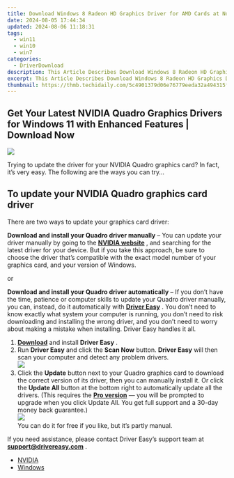 ```yaml
---
title: Download Windows 8 Radeon HD Graphics Driver for AMD Cards at No Cost
date: 2024-08-05 17:44:34
updated: 2024-08-06 11:18:31
tags:
  - win11
  - win10
  - win7
categories:
  - DriverDownload
description: This Article Describes Download Windows 8 Radeon HD Graphics Driver for AMD Cards at No Cost
excerpt: This Article Describes Download Windows 8 Radeon HD Graphics Driver for AMD Cards at No Cost
thumbnail: https://thmb.techidaily.com/5c4901379d06e76779eeda32a494315f2bc02d2e9ce3c41076b40598a264c895.jpg
---
```


## Get Your Latest NVIDIA Quadro Graphics Drivers for Windows 11 with Enhanced Features | Download Now

![](https://images.drivereasy.com/wp-content/uploads/2018/12/img_5c04e0f842957.jpg)

 Trying to update the driver for your NVIDIA Quadro graphics card? In fact, it’s very easy. The following are the ways you can try…

## To update your NVIDIA Quadro graphics card driver

There are two ways to update your graphics card driver:

**Download and install your Quadro driver manually** – You can update your driver manually by going to the **[NVIDIA website](https://www.nvidia.com/)**  , and searching for the latest driver for your device. But if you take this approach, be sure to choose the driver that’s compatible with the exact model number of your graphics card, and your version of Windows.

or

**Download and install your Quadro driver automatically** – If you don’t have the time, patience or computer skills to update your Quadro driver manually, you can, instead, do it automatically with **[Driver Easy](https://tools.techidaily.com/drivereasy/download/)**  . You don’t need to know exactly what system your computer is running, you don’t need to risk downloading and installing the wrong driver, and you don’t need to worry about making a mistake when installing. Driver Easy handles it all.

1. [**Download**](https://tools.techidaily.com/drivereasy/download/) and install **Driver Easy** .
2. Run **Driver Easy** and click the **Scan Now** button. **Driver Easy**  will then scan your computer and detect any problem drivers.  
![](https://images.drivereasy.com/wp-content/uploads/2018/10/img_5bd0366bd75a4.jpg)
3. Click the **Update**  button next to your Quadro graphics card to download the correct version of its driver, then you can manually install it. Or click the **Update All**  button at the bottom right to automatically update all the drivers. (This requires the **[Pro version](https://tools.techidaily.com/drivereasy/download/)**  — you will be prompted to upgrade when you click Update All. You get full support and a 30-day money back guarantee.)  
![](https://images.drivereasy.com/wp-content/uploads/2018/12/img_5c04e9c9e812a.jpg)  
 You can do it for free if you like, but it’s partly manual.

 If you need assistance, please contact Driver Easy’s support team at **[support@drivereasy.com](https://tools.techidaily.com/drivereasy/download/)**  .

* [NVIDIA](https://tools.techidaily.com/drivereasy/download/)
* [Windows](https://tools.techidaily.com/drivereasy/download/)

<ins class="adsbygoogle"
     style="display:block"
     data-ad-format="autorelaxed"
     data-ad-client="ca-pub-7571918770474297"
     data-ad-slot="1223367746"></ins>



<ins class="adsbygoogle"
     style="display:block"
     data-ad-client="ca-pub-7571918770474297"
     data-ad-slot="8358498916"
     data-ad-format="auto"
     data-full-width-responsive="true"></ins>
